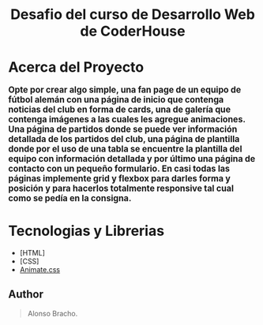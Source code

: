 # <h1 style="text-align:center;font-weight:bold;">Desafio del curso de Desarrollo Web de CoderHouse</h1>

### <h1 style="font-weight:bold;">Acerca del Proyecto</h1>

<p style="font-size:17px; font-weight:bold">Opte por crear algo simple, una fan page de un equipo de fútbol alemán con una página de inicio que contenga noticias del club en forma de cards, una de galería que contenga imágenes a las cuales les agregue animaciones. Una página de partidos donde se puede ver información detallada de los partidos del club, una página de plantilla donde por el uso de una tabla se encuentre la plantilla del equipo con información detallada y por último una página de contacto con un pequeño formulario. En casi todas las páginas implemente grid y flexbox para darles forma y posición y para hacerlos totalmente responsive tal cual como se pedía en la consigna.</p>

<h1 style="font-weight:bold;">Tecnologias y Librerias</h1>
<p style="font-size:17px; font-weight:bold">

- [HTML]
- [CSS]
- [Animate.css](https://animate.style/)

## Author
> <p>Alonso Bracho.</p>
